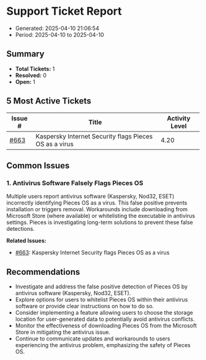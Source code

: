# Support Ticket Report
- Generated: 2025-04-10 21:06:54
- Period: 2025-04-10 to 2025-04-10

## Summary
- **Total Tickets:** 1
- **Resolved:** 0
- **Open:** 1

## 5 Most Active Tickets
| Issue # | Title | Activity Level |
|---------|-------|----------------|
| [#663](https://github.com/pieces-app/support/issues/663) | Kaspersky Internet Security flags Pieces OS as a virus | 4.20 |

## Common Issues
### 1. Antivirus Software Falsely Flags Pieces OS
Multiple users report antivirus software (Kaspersky, Nod32, ESET) incorrectly identifying Pieces OS as a virus. This false positive prevents installation or triggers removal.  Workarounds include downloading from Microsoft Store (where available) or whitelisting the executable in antivirus settings. Pieces is investigating long-term solutions to prevent these false detections.

**Related Issues:**
- [#663](https://github.com/pieces-app/support/issues/663): Kaspersky Internet Security flags Pieces OS as a virus


## Recommendations
- Investigate and address the false positive detection of Pieces OS by antivirus software (Kaspersky, Nod32, ESET).
- Explore options for users to whitelist Pieces OS within their antivirus software or provide clear instructions on how to do so.
- Consider implementing a feature allowing users to choose the storage location for user-generated data to potentially avoid antivirus conflicts.
- Monitor the effectiveness of downloading Pieces OS from the Microsoft Store in mitigating the antivirus issue.
- Continue to communicate updates and workarounds to users experiencing the antivirus problem, emphasizing the safety of Pieces OS.
